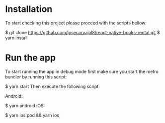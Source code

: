 

# Installation
To start checking this project please proceed with the scripts bellow:

$ git clone https://github.com/josecarvajal8/react-native-books-rental.git
$ yarn install


# Run the app
To start running the app in debug mode first make sure you start the metro bundler by running this script:

$ yarn start
Then execute the following script:

Android:

$ yarn android
iOS:

$ yarn ios:pod && yarn ios
